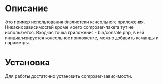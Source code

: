 # Описание

Это пример использования библиотеки консольного приложения. Никаких зависимостей кроме моего composer-пакета 
тут не используется. Входная точка приложения - bin/console.php, в ней инициализируется консольное приложение, 
можно добавить команды и параметры.

# Установка

Для работы достаточно установить composer-зависимости.
